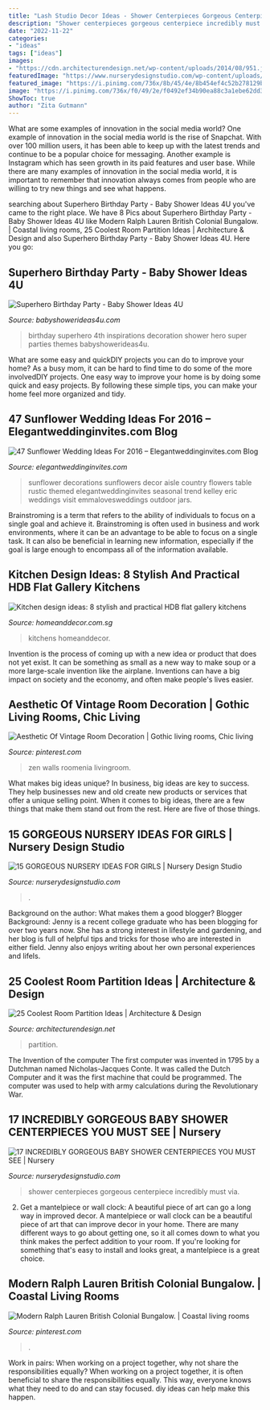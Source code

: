 ```yaml
---
title: "Lash Studio Decor Ideas - Shower Centerpieces Gorgeous Centerpiece Incredibly Must Via"
description: "Shower centerpieces gorgeous centerpiece incredibly must via"
date: "2022-11-22"
categories:
- "ideas"
tags: ["ideas"]
images:
- "https://cdn.architecturendesign.net/wp-content/uploads/2014/08/951.jpg"
featuredImage: "https://www.nurserydesignstudio.com/wp-content/uploads/2019/10/BABY-SHOWER-CENTERPIECE-IDEAS-4.jpg"
featured_image: "https://i.pinimg.com/736x/8b/45/4e/8b454ef4c52b278129bff612c6756a51.jpg"
image: "https://i.pinimg.com/736x/f0/49/2e/f0492ef34b90ea88c3a1ebe62dd31e66--british-colonial-beach-styles.jpg"
ShowToc: true
author: "Zita Gutmann"
---
```



What are some examples of innovation in the social media world?
One example of innovation in the social media world is the rise of Snapchat. With over 100 million users, it has been able to keep up with the latest trends and continue to be a popular choice for messaging. Another example is Instagram which has seen growth in its paid features and user base. While there are many examples of innovation in the social media world, it is important to remember that innovation always comes from people who are willing to try new things and see what happens.

	

		
searching about Superhero Birthday Party - Baby Shower Ideas 4U you've came to the right place. We have 8 Pics about Superhero Birthday Party - Baby Shower Ideas 4U like Modern Ralph Lauren British Colonial Bungalow. | Coastal living rooms, 25 Coolest Room Partition Ideas | Architecture &amp; Design and also Superhero Birthday Party - Baby Shower Ideas 4U. Here you go:
		
    
## Superhero Birthday Party - Baby Shower Ideas 4U

<img loading=lazy src="https://babyshowerideas4u.com/wp-content/uploads/2014/05/superhero-birthday-party-super-hero-decoration-inspirations-682x1024.jpg" onerror="this.onerror=null;this.src='https://tse4.mm.bing.net/th?id=OIP.i5OYjpm5EVl3YmclZJTxBAHaLH&amp;pid=15.1';" alt="Superhero Birthday Party - Baby Shower Ideas 4U">

_Source: babyshowerideas4u.com_

>birthday superhero 4th inspirations decoration shower hero super parties themes babyshowerideas4u. 

	

What are some easy and quickDIY projects you can do to improve your home?
As a busy mom, it can be hard to find time to do some of the more involvedDIY projects. One easy way to improve your home is by doing some quick and easy projects. By following these simple tips, you can make your home feel more organized and tidy.

    
## 47 Sunflower Wedding Ideas For 2016 – Elegantweddinginvites.com Blog

<img loading=lazy src="https://www.elegantweddinginvites.com/wedding-blog/wp-content/uploads/2015/12/Seasonal-Wedding-Trend-Sunflower-wedding-decor-ideas.jpg" onerror="this.onerror=null;this.src='https://tse1.mm.bing.net/th?id=OIP.u9dFSrv6zTQ5ZWENtHwdWQHaK0&amp;pid=15.1';" alt="47 Sunflower Wedding Ideas For 2016 – Elegantweddinginvites.com Blog">

_Source: elegantweddinginvites.com_

>sunflower decorations sunflowers decor aisle country flowers table rustic themed elegantweddinginvites seasonal trend kelley eric weddings visit emmalovesweddings outdoor jars. 

	

Brainstroming is a term that refers to the ability of individuals to focus on a single goal and achieve it. Brainstroming is often used in business and work environments, where it can be an advantage to be able to focus on a single task. It can also be beneficial in learning new information, especially if the goal is large enough to encompass all of the information available.

    
## Kitchen Design Ideas: 8 Stylish And Practical HDB Flat Gallery Kitchens

<img loading=lazy src="http://www.homeanddecor.com.sg/sites/default/files/imagecache/hnd_revamp_1x1_medium/prof/2015/06/27703.jpg" onerror="this.onerror=null;this.src='https://tse1.mm.bing.net/th?id=OIP.--sFkTLAK5cySxswF7K1zQHaLH&amp;pid=15.1';" alt="Kitchen design ideas: 8 stylish and practical HDB flat gallery kitchens">

_Source: homeanddecor.com.sg_

>kitchens homeanddecor. 

	

Invention is the process of coming up with a new idea or product that does not yet exist. It can be something as small as a new way to make soup or a more large-scale invention like the airplane. Inventions can have a big impact on society and the economy, and often make people's lives easier.

    
## Aesthetic Of Vintage Room Decoration | Gothic Living Rooms, Chic Living

<img loading=lazy src="https://i.pinimg.com/736x/8b/45/4e/8b454ef4c52b278129bff612c6756a51.jpg" onerror="this.onerror=null;this.src='https://tse2.mm.bing.net/th?id=OIP.aawZ8gjMCUSZOR6vlU00hQHaLG&amp;pid=15.1';" alt="Aesthetic Of Vintage Room Decoration | Gothic living rooms, Chic living">

_Source: pinterest.com_

>zen walls roomenia livingroom. 

	

What makes big ideas unique?
In business, big ideas are key to success. They help businesses new and old create new products or services that offer a unique selling point. When it comes to big ideas, there are a few things that make them stand out from the rest. Here are five of those things.

    
## 15 GORGEOUS NURSERY IDEAS FOR GIRLS | Nursery Design Studio

<img loading=lazy src="https://www.nurserydesignstudio.com/wp-content/uploads/2020/11/NURSERY-IDEAS-FOR-GIRLS-4.png" onerror="this.onerror=null;this.src='https://tse1.mm.bing.net/th?id=OIP.wZfdYY1NlJpghlPXG6uuMgHaLH&amp;pid=15.1';" alt="15 GORGEOUS NURSERY IDEAS FOR GIRLS | Nursery Design Studio">

_Source: nurserydesignstudio.com_

>. 

	

Background on the author: What makes them a good blogger?
Blogger Background:
Jenny is a recent college graduate who has been blogging for over two years now. She has a strong interest in lifestyle and gardening, and her blog is full of helpful tips and tricks for those who are interested in either field. Jenny also enjoys writing about her own personal experiences and lifeIs.

    
## 25 Coolest Room Partition Ideas | Architecture &amp; Design

<img loading=lazy src="https://cdn.architecturendesign.net/wp-content/uploads/2014/08/951.jpg" onerror="this.onerror=null;this.src='https://tse3.mm.bing.net/th?id=OIP.l6uPWvwx0ulWGilhQm37mgHaLK&amp;pid=15.1';" alt="25 Coolest Room Partition Ideas | Architecture &amp; Design">

_Source: architecturendesign.net_

>partition. 

	

The Invention of the computer
The first computer was invented in 1795 by a Dutchman named Nicholas-Jacques Conte. It was called the Dutch Computer and it was the first machine that could be programmed. The computer was used to help with army calculations during the Revolutionary War.

    
## 17 INCREDIBLY GORGEOUS BABY SHOWER CENTERPIECES YOU MUST SEE | Nursery

<img loading=lazy src="https://www.nurserydesignstudio.com/wp-content/uploads/2019/10/BABY-SHOWER-CENTERPIECE-IDEAS-4.jpg" onerror="this.onerror=null;this.src='https://tse3.mm.bing.net/th?id=OIP.FO40SPA8uMXaGd6qBKPa6wHaLG&amp;pid=15.1';" alt="17 INCREDIBLY GORGEOUS BABY SHOWER CENTERPIECES YOU MUST SEE | Nursery">

_Source: nurserydesignstudio.com_

>shower centerpieces gorgeous centerpiece incredibly must via. 

	

2. Get a mantelpiece or wall clock: A beautiful piece of art can go a long way in improved decor.
A mantelpiece or wall clock can be a beautiful piece of art that can improve decor in your home. There are many different ways to go about getting one, so it all comes down to what you think makes the perfect addition to your room. If you're looking for something that's easy to install and looks great, a mantelpiece is a great choice.

    
## Modern Ralph Lauren British Colonial Bungalow. | Coastal Living Rooms

<img loading=lazy src="https://i.pinimg.com/736x/f0/49/2e/f0492ef34b90ea88c3a1ebe62dd31e66--british-colonial-beach-styles.jpg" onerror="this.onerror=null;this.src='https://tse1.mm.bing.net/th?id=OIP.JK0wp7JZkYmqzdxxayvURQHaJ3&amp;pid=15.1';" alt="Modern Ralph Lauren British Colonial Bungalow. | Coastal living rooms">

_Source: pinterest.com_

>. 

	

Work in pairs: When working on a project together, why not share the responsibilities equally?
When working on a project together, it is often beneficial to share the responsibilities equally. This way, everyone knows what they need to do and can stay focused. diy ideas can help make this happen.

